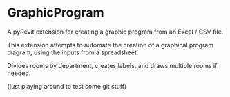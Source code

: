 # GraphicProgram
A pyRevit extension for creating a graphic program from an Excel / CSV file.

This extension attempts to automate the creation of a graphical program diagram, using the inputs from a spreadsheet.

Divides rooms by department, creates labels, and draws multiple rooms if needed.

(just playing around to test some git stuff)
